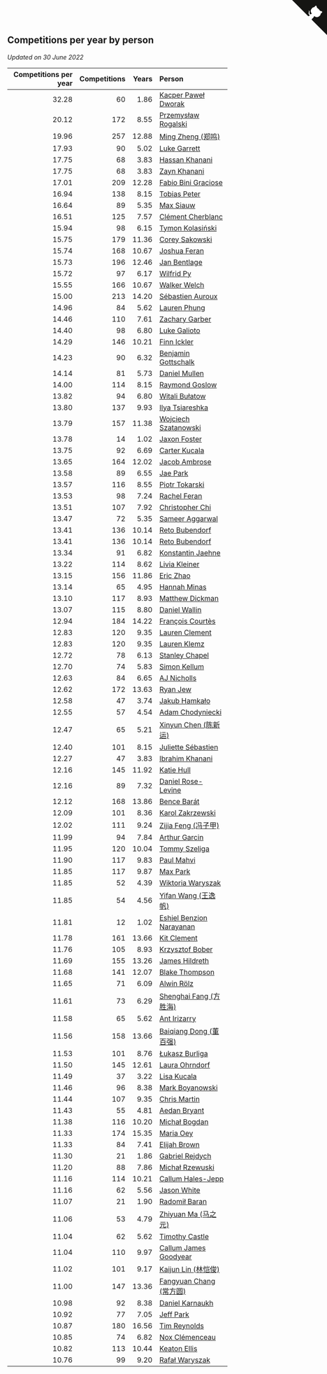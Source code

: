 ## Competitions per year by person

*Updated on 30 June 2022*

| Competitions per year | Competitions | Years | Person |
| ---: | ---: | ---: | :--- |
| 32.28 | 60 | 1.86 | [Kacper Paweł Dworak](https://www.worldcubeassociation.org/persons/2020DWOR01) |
| 20.12 | 172 | 8.55 | [Przemysław Rogalski](https://www.worldcubeassociation.org/persons/2013ROGA02) |
| 19.96 | 257 | 12.88 | [Ming Zheng (郑鸣)](https://www.worldcubeassociation.org/persons/2009ZHEN11) |
| 17.93 | 90 | 5.02 | [Luke Garrett](https://www.worldcubeassociation.org/persons/2017GARR05) |
| 17.75 | 68 | 3.83 | [Hassan Khanani](https://www.worldcubeassociation.org/persons/2018KHAN26) |
| 17.75 | 68 | 3.83 | [Zayn Khanani](https://www.worldcubeassociation.org/persons/2018KHAN28) |
| 17.01 | 209 | 12.28 | [Fabio Bini Graciose](https://www.worldcubeassociation.org/persons/2010GRAC02) |
| 16.94 | 138 | 8.15 | [Tobias Peter](https://www.worldcubeassociation.org/persons/2014PETE03) |
| 16.64 | 89 | 5.35 | [Max Siauw](https://www.worldcubeassociation.org/persons/2017SIAU02) |
| 16.51 | 125 | 7.57 | [Clément Cherblanc](https://www.worldcubeassociation.org/persons/2014CHER05) |
| 15.94 | 98 | 6.15 | [Tymon Kolasiński](https://www.worldcubeassociation.org/persons/2016KOLA02) |
| 15.75 | 179 | 11.36 | [Corey Sakowski](https://www.worldcubeassociation.org/persons/2011SAKO01) |
| 15.74 | 168 | 10.67 | [Joshua Feran](https://www.worldcubeassociation.org/persons/2011FERA01) |
| 15.73 | 196 | 12.46 | [Jan Bentlage](https://www.worldcubeassociation.org/persons/2010BENT01) |
| 15.72 | 97 | 6.17 | [Wilfrid Py](https://www.worldcubeassociation.org/persons/2016PYWI01) |
| 15.55 | 166 | 10.67 | [Walker Welch](https://www.worldcubeassociation.org/persons/2011WELC01) |
| 15.00 | 213 | 14.20 | [Sébastien Auroux](https://www.worldcubeassociation.org/persons/2008AURO01) |
| 14.96 | 84 | 5.62 | [Lauren Phung](https://www.worldcubeassociation.org/persons/2016PHUN02) |
| 14.46 | 110 | 7.61 | [Zachary Garber](https://www.worldcubeassociation.org/persons/2014GARB01) |
| 14.40 | 98 | 6.80 | [Luke Galioto](https://www.worldcubeassociation.org/persons/2015GALI02) |
| 14.29 | 146 | 10.21 | [Finn Ickler](https://www.worldcubeassociation.org/persons/2012ICKL01) |
| 14.23 | 90 | 6.32 | [Benjamin Gottschalk](https://www.worldcubeassociation.org/persons/2016GOTT01) |
| 14.14 | 81 | 5.73 | [Daniel Mullen](https://www.worldcubeassociation.org/persons/2016MULL04) |
| 14.00 | 114 | 8.15 | [Raymond Goslow](https://www.worldcubeassociation.org/persons/2014GOSL01) |
| 13.82 | 94 | 6.80 | [Witali Bułatow](https://www.worldcubeassociation.org/persons/2015BUAT01) |
| 13.80 | 137 | 9.93 | [Ilya Tsiareshka](https://www.worldcubeassociation.org/persons/2012TERE01) |
| 13.79 | 157 | 11.38 | [Wojciech Szatanowski](https://www.worldcubeassociation.org/persons/2011SZAT01) |
| 13.78 | 14 | 1.02 | [Jaxon Foster](https://www.worldcubeassociation.org/persons/2021FOST01) |
| 13.75 | 92 | 6.69 | [Carter Kucala](https://www.worldcubeassociation.org/persons/2015KUCA01) |
| 13.65 | 164 | 12.02 | [Jacob Ambrose](https://www.worldcubeassociation.org/persons/2010AMBR01) |
| 13.58 | 89 | 6.55 | [Jae Park](https://www.worldcubeassociation.org/persons/2015PARK24) |
| 13.57 | 116 | 8.55 | [Piotr Tokarski](https://www.worldcubeassociation.org/persons/2013TOKA01) |
| 13.53 | 98 | 7.24 | [Rachel Feran](https://www.worldcubeassociation.org/persons/2015FERA01) |
| 13.51 | 107 | 7.92 | [Christopher Chi](https://www.worldcubeassociation.org/persons/2014CHIC01) |
| 13.47 | 72 | 5.35 | [Sameer Aggarwal](https://www.worldcubeassociation.org/persons/2017AGGA01) |
| 13.41 | 136 | 10.14 | [Reto Bubendorf](https://www.worldcubeassociation.org/persons/2012BUBE01) |
| 13.41 | 136 | 10.14 | [Reto Bubendorf](https://www.worldcubeassociation.org/persons/2012BUBE01) |
| 13.34 | 91 | 6.82 | [Konstantin Jaehne](https://www.worldcubeassociation.org/persons/2015JAEH01) |
| 13.22 | 114 | 8.62 | [Livia Kleiner](https://www.worldcubeassociation.org/persons/2013KLEI03) |
| 13.15 | 156 | 11.86 | [Eric Zhao](https://www.worldcubeassociation.org/persons/2010ZHAO19) |
| 13.14 | 65 | 4.95 | [Hannah Minas](https://www.worldcubeassociation.org/persons/2017MINA04) |
| 13.10 | 117 | 8.93 | [Matthew Dickman](https://www.worldcubeassociation.org/persons/2013DICK01) |
| 13.07 | 115 | 8.80 | [Daniel Wallin](https://www.worldcubeassociation.org/persons/2013WALL03) |
| 12.94 | 184 | 14.22 | [François Courtès](https://www.worldcubeassociation.org/persons/2008COUR01) |
| 12.83 | 120 | 9.35 | [Lauren Clement](https://www.worldcubeassociation.org/persons/2013KLEM01) |
| 12.83 | 120 | 9.35 | [Lauren Klemz](https://www.worldcubeassociation.org/persons/2013KLEM01) |
| 12.72 | 78 | 6.13 | [Stanley Chapel](https://www.worldcubeassociation.org/persons/2016CHAP04) |
| 12.70 | 74 | 5.83 | [Simon Kellum](https://www.worldcubeassociation.org/persons/2016KELL12) |
| 12.63 | 84 | 6.65 | [AJ Nicholls](https://www.worldcubeassociation.org/persons/2015NICH04) |
| 12.62 | 172 | 13.63 | [Ryan Jew](https://www.worldcubeassociation.org/persons/2008JEWR01) |
| 12.58 | 47 | 3.74 | [Jakub Hamkało](https://www.worldcubeassociation.org/persons/2018HAMK01) |
| 12.55 | 57 | 4.54 | [Adam Chodyniecki](https://www.worldcubeassociation.org/persons/2017CHOD02) |
| 12.47 | 65 | 5.21 | [Xinyun Chen (陈新运)](https://www.worldcubeassociation.org/persons/2017CHEN36) |
| 12.40 | 101 | 8.15 | [Juliette Sébastien](https://www.worldcubeassociation.org/persons/2014SEBA01) |
| 12.27 | 47 | 3.83 | [Ibrahim Khanani](https://www.worldcubeassociation.org/persons/2018KHAN27) |
| 12.16 | 145 | 11.92 | [Katie Hull](https://www.worldcubeassociation.org/persons/2010HULL01) |
| 12.16 | 89 | 7.32 | [Daniel Rose-Levine](https://www.worldcubeassociation.org/persons/2015ROSE01) |
| 12.12 | 168 | 13.86 | [Bence Barát](https://www.worldcubeassociation.org/persons/2008BARA01) |
| 12.09 | 101 | 8.36 | [Karol Zakrzewski](https://www.worldcubeassociation.org/persons/2014ZAKR01) |
| 12.02 | 111 | 9.24 | [Zijia Feng (冯子甲)](https://www.worldcubeassociation.org/persons/2013FENG02) |
| 11.99 | 94 | 7.84 | [Arthur Garcin](https://www.worldcubeassociation.org/persons/2014GARC27) |
| 11.95 | 120 | 10.04 | [Tommy Szeliga](https://www.worldcubeassociation.org/persons/2012SZEL01) |
| 11.90 | 117 | 9.83 | [Paul Mahvi](https://www.worldcubeassociation.org/persons/2012MAHV01) |
| 11.85 | 117 | 9.87 | [Max Park](https://www.worldcubeassociation.org/persons/2012PARK03) |
| 11.85 | 52 | 4.39 | [Wiktoria Waryszak](https://www.worldcubeassociation.org/persons/2018WARY01) |
| 11.85 | 54 | 4.56 | [Yifan Wang (王逸帆)](https://www.worldcubeassociation.org/persons/2017WANY29) |
| 11.81 | 12 | 1.02 | [Eshiel Benzion Narayanan](https://www.worldcubeassociation.org/persons/2021NARA03) |
| 11.78 | 161 | 13.66 | [Kit Clement](https://www.worldcubeassociation.org/persons/2008CLEM01) |
| 11.76 | 105 | 8.93 | [Krzysztof Bober](https://www.worldcubeassociation.org/persons/2013BOBE01) |
| 11.69 | 155 | 13.26 | [James Hildreth](https://www.worldcubeassociation.org/persons/2009HILD01) |
| 11.68 | 141 | 12.07 | [Blake Thompson](https://www.worldcubeassociation.org/persons/2010THOM03) |
| 11.65 | 71 | 6.09 | [Alwin Rölz](https://www.worldcubeassociation.org/persons/2016ROLZ01) |
| 11.61 | 73 | 6.29 | [Shenghai Fang (方胜海)](https://www.worldcubeassociation.org/persons/2016FANG01) |
| 11.58 | 65 | 5.62 | [Ant Irizarry](https://www.worldcubeassociation.org/persons/2016IRIZ02) |
| 11.56 | 158 | 13.66 | [Baiqiang Dong (董百强)](https://www.worldcubeassociation.org/persons/2008DONG06) |
| 11.53 | 101 | 8.76 | [Łukasz Burliga](https://www.worldcubeassociation.org/persons/2013BURL01) |
| 11.50 | 145 | 12.61 | [Laura Ohrndorf](https://www.worldcubeassociation.org/persons/2009OHRN01) |
| 11.49 | 37 | 3.22 | [Lisa Kucala](https://www.worldcubeassociation.org/persons/2019KUCA01) |
| 11.46 | 96 | 8.38 | [Mark Boyanowski](https://www.worldcubeassociation.org/persons/2014BOYA01) |
| 11.44 | 107 | 9.35 | [Chris Martin](https://www.worldcubeassociation.org/persons/2013MART03) |
| 11.43 | 55 | 4.81 | [Aedan Bryant](https://www.worldcubeassociation.org/persons/2017BRYA06) |
| 11.38 | 116 | 10.20 | [Michał Bogdan](https://www.worldcubeassociation.org/persons/2012BOGD01) |
| 11.33 | 174 | 15.35 | [Maria Oey](https://www.worldcubeassociation.org/persons/2007OEYM01) |
| 11.33 | 84 | 7.41 | [Elijah Brown](https://www.worldcubeassociation.org/persons/2015BROW03) |
| 11.30 | 21 | 1.86 | [Gabriel Rejdych](https://www.worldcubeassociation.org/persons/2020REJD01) |
| 11.20 | 88 | 7.86 | [Michał Rzewuski](https://www.worldcubeassociation.org/persons/2014RZEW01) |
| 11.16 | 114 | 10.21 | [Callum Hales-Jepp](https://www.worldcubeassociation.org/persons/2012HALE01) |
| 11.16 | 62 | 5.56 | [Jason White](https://www.worldcubeassociation.org/persons/2016WHIT16) |
| 11.07 | 21 | 1.90 | [Radomił Baran](https://www.worldcubeassociation.org/persons/2020BARA02) |
| 11.06 | 53 | 4.79 | [Zhiyuan Ma (马之元)](https://www.worldcubeassociation.org/persons/2017MAZH04) |
| 11.04 | 62 | 5.62 | [Timothy Castle](https://www.worldcubeassociation.org/persons/2016CAST48) |
| 11.04 | 110 | 9.97 | [Callum James Goodyear](https://www.worldcubeassociation.org/persons/2012GOOD02) |
| 11.02 | 101 | 9.17 | [Kaijun Lin (林恺俊)](https://www.worldcubeassociation.org/persons/2013LINK01) |
| 11.00 | 147 | 13.36 | [Fangyuan Chang (常方圆)](https://www.worldcubeassociation.org/persons/2009CHAN04) |
| 10.98 | 92 | 8.38 | [Daniel Karnaukh](https://www.worldcubeassociation.org/persons/2014KARN02) |
| 10.92 | 77 | 7.05 | [Jeff Park](https://www.worldcubeassociation.org/persons/2015PARK08) |
| 10.87 | 180 | 16.56 | [Tim Reynolds](https://www.worldcubeassociation.org/persons/2005REYN01) |
| 10.85 | 74 | 6.82 | [Nox Clémenceau](https://www.worldcubeassociation.org/persons/2015CLEM03) |
| 10.82 | 113 | 10.44 | [Keaton Ellis](https://www.worldcubeassociation.org/persons/2012ELLI01) |
| 10.76 | 99 | 9.20 | [Rafał Waryszak](https://www.worldcubeassociation.org/persons/2013WARY01) |


<a href="https://github.com/JustinTimeCuber/wca_statistics" class="github-corner" aria-label="View source on Github"><svg width="80" height="80" viewBox="0 0 250 250" style="fill:#151513; color:#fff; position: absolute; top: 0; border: 0; right: 0;" aria-hidden="true"><path d="M0,0 L115,115 L130,115 L142,142 L250,250 L250,0 Z"></path><path d="M128.3,109.0 C113.8,99.7 119.0,89.6 119.0,89.6 C122.0,82.7 120.5,78.6 120.5,78.6 C119.2,72.0 123.4,76.3 123.4,76.3 C127.3,80.9 125.5,87.3 125.5,87.3 C122.9,97.6 130.6,101.9 134.4,103.2" fill="currentColor" style="transform-origin: 130px 106px;" class="octo-arm"></path><path d="M115.0,115.0 C114.9,115.1 118.7,116.5 119.8,115.4 L133.7,101.6 C136.9,99.2 139.9,98.4 142.2,98.6 C133.8,88.0 127.5,74.4 143.8,58.0 C148.5,53.4 154.0,51.2 159.7,51.0 C160.3,49.4 163.2,43.6 171.4,40.1 C171.4,40.1 176.1,42.5 178.8,56.2 C183.1,58.6 187.2,61.8 190.9,65.4 C194.5,69.0 197.7,73.2 200.1,77.6 C213.8,80.2 216.3,84.9 216.3,84.9 C212.7,93.1 206.9,96.0 205.4,96.6 C205.1,102.4 203.0,107.8 198.3,112.5 C181.9,128.9 168.3,122.5 157.7,114.1 C157.9,116.9 156.7,120.9 152.7,124.9 L141.0,136.5 C139.8,137.7 141.6,141.9 141.8,141.8 Z" fill="currentColor" class="octo-body"></path></svg></a><style>.github-corner:hover .octo-arm{animation:octocat-wave 560ms ease-in-out}@keyframes octocat-wave{0%,100%{transform:rotate(0)}20%,60%{transform:rotate(-25deg)}40%,80%{transform:rotate(10deg)}}@media (max-width:500px){.github-corner:hover .octo-arm{animation:none}.github-corner .octo-arm{animation:octocat-wave 560ms ease-in-out}}</style>
